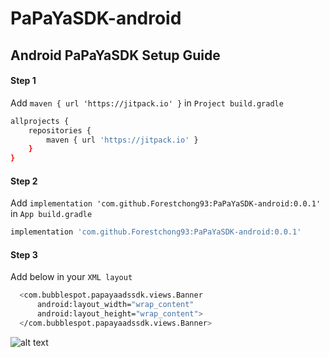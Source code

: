 # PaPaYaSDK-android

## Android PaPaYaSDK Setup Guide

#### Step 1
  Add  `maven { url 'https://jitpack.io' }` in `Project build.gradle` 

```sh
allprojects {
    repositories {
        maven { url 'https://jitpack.io' }
    }
}
```

#### Step 2
  Add `implementation 'com.github.Forestchong93:PaPaYaSDK-android:0.0.1'` in `App build.gradle`
```sh
implementation 'com.github.Forestchong93:PaPaYaSDK-android:0.0.1'
```

#### Step 3
  Add below in your `XML layout`
```sh
  <com.bubblespot.papayaadssdk.views.Banner
      android:layout_width="wrap_content"
      android:layout_height="wrap_content">
  </com.bubblespot.papayaadssdk.views.Banner>
```
![alt text](http://url/to/img.png)
